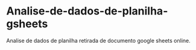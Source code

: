 # Analise-de-dados-de-planilha-gsheets
Analise de dados de planilha retirada de documento google sheets online.
